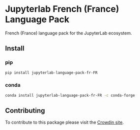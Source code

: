 # Jupyterlab French (France) Language Pack

French (France) language pack for the JupyterLab ecosystem.

## Install

### pip

```bash
pip install jupyterlab-language-pack-fr-FR
```

### conda

```bash
conda install jupyterlab-language-pack-fr-FR -c conda-forge
```

## Contributing

To contribute to this package please visit the [Crowdin site](https://crowdin.com/project/jupyterlab).
